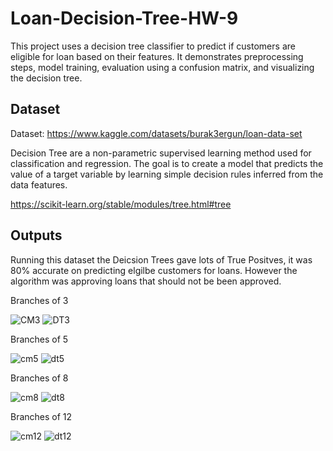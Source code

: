 # Loan-Decision-Tree-HW-9

This project uses a decision tree classifier to predict if customers are eligible for loan based on their features. It demonstrates preprocessing steps, model training, evaluation using a confusion matrix, and visualizing the decision tree.

## Dataset

Dataset:
https://www.kaggle.com/datasets/burak3ergun/loan-data-set 

Decision Tree are a non-parametric supervised learning method used for classification and regression. The goal is to create a model that predicts the value of a target variable by learning simple decision rules inferred from the data features.

https://scikit-learn.org/stable/modules/tree.html#tree 

## Outputs
Running this dataset the Deicsion Trees gave lots of True Positves, it was 80% accurate on predicting elgilbe customers for loans. However the algorithm was approving loans that should not be been approved.

Branches of 3

![CM3](https://github.com/user-attachments/assets/79c59926-81de-43ee-b24c-b5e34d5607f9)
![DT3](https://github.com/user-attachments/assets/b780604a-487c-4c72-b8b2-76a18557075c)

Branches of 5

![cm5](https://github.com/user-attachments/assets/8a0c66ad-decb-4478-937c-6a7209249fa2)
![dt5](https://github.com/user-attachments/assets/b004b0f1-4c29-4dff-b7dc-8187612bc810)

Branches of 8

![cm8](https://github.com/user-attachments/assets/a7cbc676-40d5-4900-b99c-c3a35ca7aeb7)
![dt8](https://github.com/user-attachments/assets/a2ce04ff-492b-4a1b-a143-dbd9547f0363)

Branches of 12

![cm12](https://github.com/user-attachments/assets/7829dc43-d50c-4603-b908-45071b953cff)
![dt12](https://github.com/user-attachments/assets/d9f5ec1b-6cfe-4dbe-a9cd-437e05fa5f6a)

